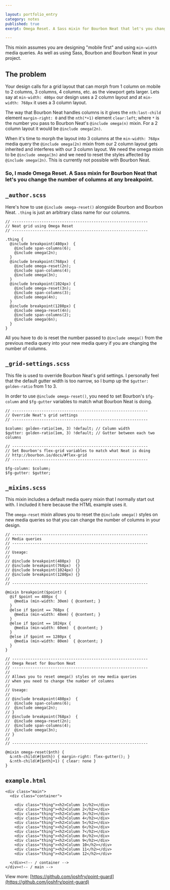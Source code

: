 ```yaml
---

layout: portfolio_entry  
category: notes  
published: true  
exerpt: Omega Reset. A Sass mixin for Bourbon Neat that let's you change the number of columns at any breakpoint.

---
```


This mixin assumes you are designing "mobile first" and using `min-width` media queries. As well as using Sass, Bourbon and Bourbon Neat in your project.

## The problem

Your design calls for a grid layout that can morph from 1 column on mobile to 2 columns, 3 columns, 4 columns, etc. as the viewport gets larger. Lets say at `min-width: 480px` our design uses a 2 column layout and at `min-width: 768px` it uses a 3 column layout.

The way that Bourbon Neat handles columns is it gives the `nth:last-child` element `margin-right: 0` and the `nth(*+1)` element `clear:left`; where `*` is the number you pass to Bourbon Neat's `@include omega(n)` mixin. For a 2 column layout it would be `@include omega(2n)`.

When it's time to morph the layout into 3 columns at the `min-width: 768px` media query the `@include omega(2n)` mixin from our 2 column layout gets inherited and interferes with our 3 column layout. We need the omega mixin to be `@include omega(3n)` and we need to reset the styles affected by `@include omega(2n)`. This is currently not possible with Bourbon Neat.

### So, I made Omega Reset. A Sass mixin for Bourbon Neat that let's you change the number of columns at any breakpoint. 

## `_author.scss`

Here's how to use `@include omega-reset()` alongside Bourbon and Bourbon Neat. `.thing` is just an arbitrary class name for our columns.

    // ------------------------------------------------------------
    // Neat grid using Omega Reset
    // ------------------------------------------------------------
    
    .thing {
      @include breakpoint(480px)  {
        @include span-columns(6);
        @include omega(2n);
      }
      @include breakpoint(768px)  {
        @include omega-reset(2n);
        @include span-columns(4);
        @include omega(3n);
      }
      @include breakpoint(1024px) {
        @include omega-reset(3n);
        @include span-columns(3);
        @include omega(4n);     
      }
      @include breakpoint(1280px) {
        @include omega-reset(4n);
        @include span-columns(2);
        @include omega(6n); 
      }
    }

All you have to do is reset the number passed to `@include omega()` from the previous media query into your new media query if you are changing the number of columns.

## `_grid-settings.scss`

This file is used to override Bourbon Neat's grid settings. I personally feel that the default gutter width is too narrow, so I bump up the `$gutter: golden-ratio` from 1 to 3.

In order to use `@include omega-reset()`, you need to set Bourbon's `$fg-column` and `$fg-gutter` variables to match what Bourbon Neat is doing.

    // ------------------------------------------------------------
    // Override Neat's grid settings
    // ------------------------------------------------------------
    
    $column: golden-ratio(1em, 3) !default; // Column width
    $gutter: golden-ratio(1em, 3) !default; // Gutter between each two columns
    
    // ------------------------------------------------------------
    // Set Bourbon's flex-grid variables to match what Neat is doing
    // http://bourbon.io/docs/#flex-grid
    // ------------------------------------------------------------
    
    $fg-column: $column;
    $fg-gutter: $gutter;

## `_mixins.scss`

This mixin includes a default media query mixin that I normally start out with. I included it here because the HTML example uses it.

The `omega-reset` mixin allows you to reset the `@include omega()` styles on new media queries so that you can change the number of columns in your design.

    // ------------------------------------------------------------
    // Media queries
    // ------------------------------------------------------------
    //
    // Useage:
    //
    // @include breakpoint(480px)  {}
    // @include breakpoint(768px)  {}
    // @include breakpoint(1024px) {}
    // @include breakpoint(1280px) {}
    // 
    // ------------------------------------------------------------
    
    @mixin breakpoint($point) {
      @if $point == 480px {
        @media (min-width: 30em) { @content; }
      }
      @else if $point == 768px {
        @media (min-width: 48em) { @content; }
      }
      @else if $point == 1024px {
        @media (min-width: 60em)  { @content; }
      }
      @else if $point == 1280px {
        @media (min-width: 80em)  { @content; }
      }
    }
      
    // ------------------------------------------------------------
    // Omega Reset for Bourbon Neat
    // ------------------------------------------------------------
    //
    // Allows you to reset omega() styles on new media queries
    // when you need to change the number of columns
    //
    // Useage:
    //
    // @include breakpoint(480px)  {
    //  @include span-columns(6);
    //  @include omega(2n);
    // }
    // @include breakpoint(768px)  {
    //  @include omega-reset(2n);
    //  @include span-columns(4);
    //  @include omega(3n);
    // }
    //
    // ------------------------------------------------------------
    
    @mixin omega-reset($nth) {
      &:nth-child(#{$nth}) { margin-right: flex-gutter(); }
      &:nth-child(#{$nth}+1) { clear: none }
    }

## `example.html`

    <div class="main">
      <div class="container">
    
        <div class="thing"><h2>Column 1</h2></div>
        <div class="thing"><h2>Column 2</h2></div>
        <div class="thing"><h2>Column 3</h2></div>
        <div class="thing"><h2>Column 4</h2></div>
        <div class="thing"><h2>Column 5</h2></div>
        <div class="thing"><h2>Column 6</h2></div>
        <div class="thing"><h2>Column 7</h2></div>
        <div class="thing"><h2>Column 8</h2></div>
        <div class="thing"><h2>Column 9</h2></div>
        <div class="thing"><h2>Column 10</h2></div>
        <div class="thing"><h2>Column 11</h2></div>
        <div class="thing"><h2>Column 12</h2></div>
    
      </div><!-- / container -->
    </div><!-- / main -->

View more: [https://github.com/joshfry/point-guard](https://github.com/joshfry/point-guard)